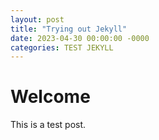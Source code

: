 ```yaml
---
layout: post
title: "Trying out Jekyll"
date: 2023-04-30 00:00:00 -0000
categories: TEST JEKYLL
---
```


# Welcome

This is a test post.
